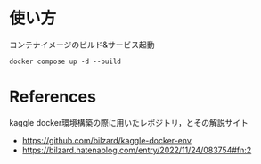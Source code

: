 # 使い方
コンテナイメージのビルド&サービス起動
```
docker compose up -d --build
```
# References
kaggle docker環境構築の際に用いたレポジトリ，とその解説サイト
- https://github.com/bilzard/kaggle-docker-env
- https://bilzard.hatenablog.com/entry/2022/11/24/083754#fn:2
